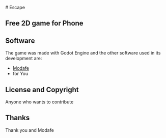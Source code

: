 #‌ Escape


## Free 2D game for Phone

## Software

The game was made with Godot Engine and the other software used in its development are:
* [Modafe](https://mmd..)
* for You

## License and Copyright

Anyone who wants to contribute

## Thanks

Thank you and Modafe

